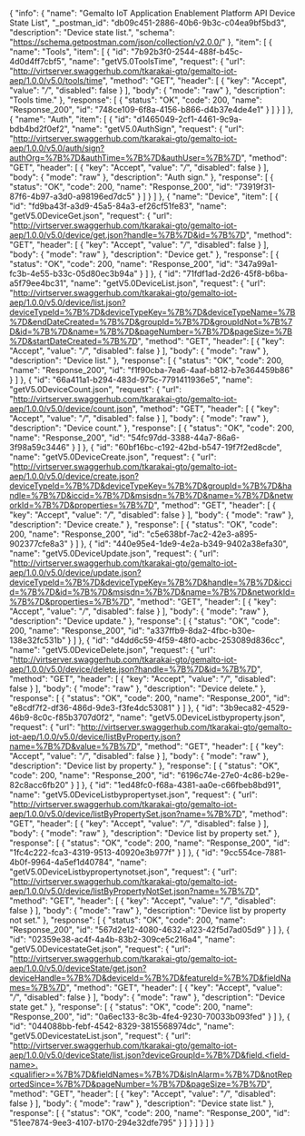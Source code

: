 {
  "info": {
    "name": "Gemalto IoT Application Enablement Platform API Device State List",
    "_postman_id": "db09c451-2886-40b6-9b3c-c04ea9bf5bd3",
    "description": "Device state list.",
    "schema": "https://schema.getpostman.com/json/collection/v2.0.0/"
  },
  "item": [
    {
      "name": "Tools",
      "item": [
        {
          "id": "7b92b3f0-2544-488f-b45c-4d0d4ff7cbf5",
          "name": "getV5.0ToolsTime",
          "request": {
            "url": "http://virtserver.swaggerhub.com/tkarakai-gto/gemalto-iot-aep/1.0.0/v5.0/tools/time",
            "method": "GET",
            "header": [
              {
                "key": "Accept",
                "value": "*/*",
                "disabled": false
              }
            ],
            "body": {
              "mode": "raw"
            },
            "description": "Tools time."
          },
          "response": [
            {
              "status": "OK",
              "code": 200,
              "name": "Response_200",
              "id": "748ce109-6f8a-4156-b866-d4b37e4de4e1"
            }
          ]
        }
      ]
    },
    {
      "name": "Auth",
      "item": [
        {
          "id": "d1465049-2cf1-4461-9c9a-bdb4bd2f0ef2",
          "name": "getV5.0AuthSign",
          "request": {
            "url": "http://virtserver.swaggerhub.com/tkarakai-gto/gemalto-iot-aep/1.0.0/v5.0/auth/sign?authOrg=%7B%7D&authTime=%7B%7D&authUser=%7B%7D",
            "method": "GET",
            "header": [
              {
                "key": "Accept",
                "value": "*/*",
                "disabled": false
              }
            ],
            "body": {
              "mode": "raw"
            },
            "description": "Auth sign."
          },
          "response": [
            {
              "status": "OK",
              "code": 200,
              "name": "Response_200",
              "id": "73919f31-87f6-4b97-a3d0-a98196ed7dc5"
            }
          ]
        }
      ]
    },
    {
      "name": "Device",
      "item": [
        {
          "id": "fd9ba43f-a3d9-45a5-84a3-ef26cf51fe83",
          "name": "getV5.0DeviceGet.json",
          "request": {
            "url": "http://virtserver.swaggerhub.com/tkarakai-gto/gemalto-iot-aep/1.0.0/v5.0/device/get.json?handle=%7B%7D&id=%7B%7D",
            "method": "GET",
            "header": [
              {
                "key": "Accept",
                "value": "*/*",
                "disabled": false
              }
            ],
            "body": {
              "mode": "raw"
            },
            "description": "Device get."
          },
          "response": [
            {
              "status": "OK",
              "code": 200,
              "name": "Response_200",
              "id": "347a99a1-fc3b-4e55-b33c-05d80ec3b94a"
            }
          ]
        },
        {
          "id": "71fdf1ad-2d26-45f8-b6ba-a5f79ee4bc31",
          "name": "getV5.0DeviceList.json",
          "request": {
            "url": "http://virtserver.swaggerhub.com/tkarakai-gto/gemalto-iot-aep/1.0.0/v5.0/device/list.json?deviceTypeId=%7B%7D&deviceTypeKey=%7B%7D&deviceTypeName=%7B%7D&endDateCreated=%7B%7D&groupId=%7B%7D&groupIdNot=%7B%7D&id=%7B%7D&name=%7B%7D&pageNumber=%7B%7D&pageSize=%7B%7D&startDateCreated=%7B%7D",
            "method": "GET",
            "header": [
              {
                "key": "Accept",
                "value": "*/*",
                "disabled": false
              }
            ],
            "body": {
              "mode": "raw"
            },
            "description": "Device list."
          },
          "response": [
            {
              "status": "OK",
              "code": 200,
              "name": "Response_200",
              "id": "f1f90cba-7ea6-4aaf-b812-b7e364459b86"
            }
          ]
        },
        {
          "id": "66a411a1-b294-483d-975c-7791411936e5",
          "name": "getV5.0DeviceCount.json",
          "request": {
            "url": "http://virtserver.swaggerhub.com/tkarakai-gto/gemalto-iot-aep/1.0.0/v5.0/device/count.json",
            "method": "GET",
            "header": [
              {
                "key": "Accept",
                "value": "*/*",
                "disabled": false
              }
            ],
            "body": {
              "mode": "raw"
            },
            "description": "Device count."
          },
          "response": [
            {
              "status": "OK",
              "code": 200,
              "name": "Response_200",
              "id": "54fc97dd-3388-44a7-86a6-3f98a59c3446"
            }
          ]
        },
        {
          "id": "60bf16bc-c192-42bd-b547-19f7f2ed8cde",
          "name": "getV5.0DeviceCreate.json",
          "request": {
            "url": "http://virtserver.swaggerhub.com/tkarakai-gto/gemalto-iot-aep/1.0.0/v5.0/device/create.json?deviceTypeId=%7B%7D&deviceTypeKey=%7B%7D&groupId=%7B%7D&handle=%7B%7D&iccid=%7B%7D&msisdn=%7B%7D&name=%7B%7D&networkId=%7B%7D&properties=%7B%7D",
            "method": "GET",
            "header": [
              {
                "key": "Accept",
                "value": "*/*",
                "disabled": false
              }
            ],
            "body": {
              "mode": "raw"
            },
            "description": "Device create."
          },
          "response": [
            {
              "status": "OK",
              "code": 200,
              "name": "Response_200",
              "id": "c5e638bf-7ac2-42e3-a895-902377cfe8a3"
            }
          ]
        },
        {
          "id": "440e95e4-1de9-4e2a-b349-9402a38efa30",
          "name": "getV5.0DeviceUpdate.json",
          "request": {
            "url": "http://virtserver.swaggerhub.com/tkarakai-gto/gemalto-iot-aep/1.0.0/v5.0/device/update.json?deviceTypeId=%7B%7D&deviceTypeKey=%7B%7D&handle=%7B%7D&iccid=%7B%7D&id=%7B%7D&msisdn=%7B%7D&name=%7B%7D&networkId=%7B%7D&properties=%7B%7D",
            "method": "GET",
            "header": [
              {
                "key": "Accept",
                "value": "*/*",
                "disabled": false
              }
            ],
            "body": {
              "mode": "raw"
            },
            "description": "Device update."
          },
          "response": [
            {
              "status": "OK",
              "code": 200,
              "name": "Response_200",
              "id": "a337ffb9-8da2-4fbc-b30e-138e32fc531b"
            }
          ]
        },
        {
          "id": "d4dd6c59-4f59-48f0-acbc-253089d836cc",
          "name": "getV5.0DeviceDelete.json",
          "request": {
            "url": "http://virtserver.swaggerhub.com/tkarakai-gto/gemalto-iot-aep/1.0.0/v5.0/device/delete.json?handle=%7B%7D&id=%7B%7D",
            "method": "GET",
            "header": [
              {
                "key": "Accept",
                "value": "*/*",
                "disabled": false
              }
            ],
            "body": {
              "mode": "raw"
            },
            "description": "Device delete."
          },
          "response": [
            {
              "status": "OK",
              "code": 200,
              "name": "Response_200",
              "id": "e8cdf7f2-df36-486d-9de3-f3fe4dc53081"
            }
          ]
        },
        {
          "id": "3b9eca82-4529-46b9-8c0c-f85b3707d0f2",
          "name": "getV5.0DeviceListbyproperty.json",
          "request": {
            "url": "http://virtserver.swaggerhub.com/tkarakai-gto/gemalto-iot-aep/1.0.0/v5.0/device/listByProperty.json?name=%7B%7D&value=%7B%7D",
            "method": "GET",
            "header": [
              {
                "key": "Accept",
                "value": "*/*",
                "disabled": false
              }
            ],
            "body": {
              "mode": "raw"
            },
            "description": "Device list by property."
          },
          "response": [
            {
              "status": "OK",
              "code": 200,
              "name": "Response_200",
              "id": "6196c74e-27e0-4c86-b29e-82c8acc6fb20"
            }
          ]
        },
        {
          "id": "1ed48fc0-f68a-4381-aa0e-c66fbeb8bd91",
          "name": "getV5.0DeviceListbypropertyset.json",
          "request": {
            "url": "http://virtserver.swaggerhub.com/tkarakai-gto/gemalto-iot-aep/1.0.0/v5.0/device/listByPropertySet.json?name=%7B%7D",
            "method": "GET",
            "header": [
              {
                "key": "Accept",
                "value": "*/*",
                "disabled": false
              }
            ],
            "body": {
              "mode": "raw"
            },
            "description": "Device list by property set."
          },
          "response": [
            {
              "status": "OK",
              "code": 200,
              "name": "Response_200",
              "id": "1fc4c222-fca3-4319-9513-40920e3b977f"
            }
          ]
        },
        {
          "id": "9cc554ce-7881-4b0f-9964-4a5ef1d40784",
          "name": "getV5.0DeviceListbypropertynotset.json",
          "request": {
            "url": "http://virtserver.swaggerhub.com/tkarakai-gto/gemalto-iot-aep/1.0.0/v5.0/device/listByPropertyNotSet.json?name=%7B%7D",
            "method": "GET",
            "header": [
              {
                "key": "Accept",
                "value": "*/*",
                "disabled": false
              }
            ],
            "body": {
              "mode": "raw"
            },
            "description": "Device list by property not set."
          },
          "response": [
            {
              "status": "OK",
              "code": 200,
              "name": "Response_200",
              "id": "567d2e12-4080-4632-a123-42f5d7ad05d9"
            }
          ]
        },
        {
          "id": "02359e38-ac4f-4a4b-83b2-309ce5c216a4",
          "name": "getV5.0DevicestateGet.json",
          "request": {
            "url": "http://virtserver.swaggerhub.com/tkarakai-gto/gemalto-iot-aep/1.0.0/v5.0/deviceState/get.json?deviceHandle=%7B%7D&deviceId=%7B%7D&featureId=%7B%7D&fieldNames=%7B%7D",
            "method": "GET",
            "header": [
              {
                "key": "Accept",
                "value": "*/*",
                "disabled": false
              }
            ],
            "body": {
              "mode": "raw"
            },
            "description": "Device state get."
          },
          "response": [
            {
              "status": "OK",
              "code": 200,
              "name": "Response_200",
              "id": "0a6ec133-8c3b-4fe4-9230-70033b093fed"
            }
          ]
        },
        {
          "id": "044088bb-febf-4542-8329-3815568974dc",
          "name": "getV5.0DevicestateList.json",
          "request": {
            "url": "http://virtserver.swaggerhub.com/tkarakai-gto/gemalto-iot-aep/1.0.0/v5.0/deviceState/list.json?deviceGroupId=%7B%7D&field.<field-name>.<qualifier>=%7B%7D&fieldNames=%7B%7D&isInAlarm=%7B%7D&notReportedSince=%7B%7D&pageNumber=%7B%7D&pageSize=%7B%7D",
            "method": "GET",
            "header": [
              {
                "key": "Accept",
                "value": "*/*",
                "disabled": false
              }
            ],
            "body": {
              "mode": "raw"
            },
            "description": "Device state list."
          },
          "response": [
            {
              "status": "OK",
              "code": 200,
              "name": "Response_200",
              "id": "51ee7874-9ee3-4107-b170-294e32dfe795"
            }
          ]
        }
      ]
    }
  ]
}
